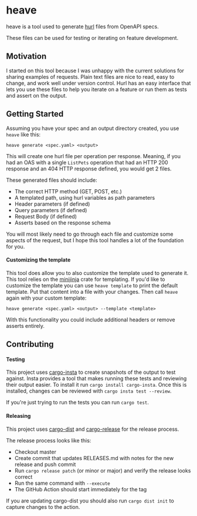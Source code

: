 # heave
heave is a tool used to generate [hurl](https://github.com/Orange-OpenSource/hurl) files from OpenAPI specs.

These files can be used for testing or iterating on feature development.

## Motivation
I started on this tool because I was unhappy with the current solutions for
sharing examples of requests. Plain text files are nice to read, easy to
change, and work well under version control. Hurl has an easy interface that
lets you use these files to help you iterate on a feature or run them as tests
and assert on the output.

## Getting Started
Assuming you have your spec and an output directory created, you use `heave` like this:
```
heave generate <spec.yaml> <output>
```
This will create one hurl file per operation per response. Meaning, if you had
an OAS with a single `ListPets` operation that had an HTTP 200 response and an
404 HTTP response defined, you would get 2 files.

These generated files should include:
- The correct HTTP method (GET, POST, etc.)
- A templated path, using hurl variables as path parameters
- Header parameters (if defined)
- Query parameters (if defined)
- Request Body (if defined)
- Asserts based on the response schema

You will most likely need to go through each file and customize some aspects of
the request, but I hope this tool handles a lot of the foundation for you.

#### Customizing the template
This tool does allow you to also customize the template used to generate it.
This tool relies on the [minijinja](https://crates.io/crates/minijinja) crate
for templating. If you'd like to customize the template you can use `heave
template` to print the default template. Put that content into a file with your
changes. Then call `heave` again with your custom template:
```
heave generate <spec.yaml> <output> --template <template>
```
With this functionality you could include additional headers or remove asserts
entirely.

## Contributing
#### Testing
This project uses [cargo-insta](https://crates.io/crates/cargo-insta) to create
snapshots of the output to test against. Insta provides a tool that makes
running these tests and reviewing their output easier. To install it run `cargo
install cargo-insta`. Once this is installed, changes can be reviewed with
`cargo insta test --review`.

If you're just trying to run the tests you can run `cargo test`.

#### Releasing
This project uses [cargo-dist](https://opensource.axo.dev/cargo-dist/) and
[cargo-release](https://github.com/crate-ci/cargo-release) for the release
process.

The release process looks like this:
- Checkout master
- Create commit that updates RELEASES.md with notes for the new release and
  push commit
- Run `cargo release patch` (or minor or major) and verify the release looks
  correct
- Run the same command with `--execute`
- The GitHub Action should start immediately for the tag

If you are updating cargo-dist you should also run `cargo dist init` to capture
changes to the action.
